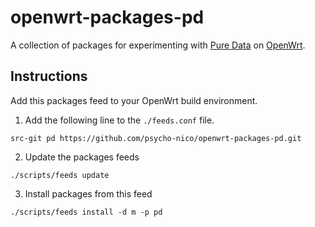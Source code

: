# openwrt-packages-pd

A collection of packages for experimenting with [Pure Data](https://puredata.info/) on [OpenWrt](https://openwrt.org/).

## Instructions

Add this packages feed to your OpenWrt build environment.

1. Add the following line to the `./feeds.conf` file.

```
src-git pd https://github.com/psycho-nico/openwrt-packages-pd.git

```
2. Update the packages feeds

```
./scripts/feeds update
```

3. Install packages from this feed

```
./scripts/feeds install -d m -p pd
```
